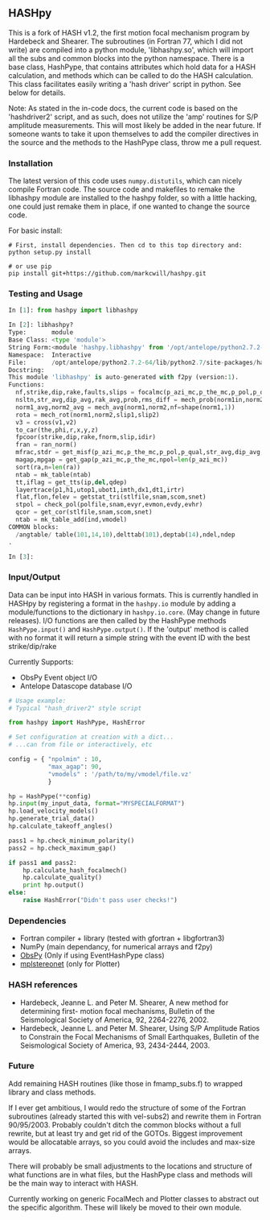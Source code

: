 HASHpy
------

This is a fork of HASH v1.2, the first motion focal mechanism program by Hardebeck and Shearer. The subroutines (in Fortran 77, which I did not write) are compiled into a python module, 'libhashpy.so', which will import all the subs and common blocks into the python namespace. There is a base class, HashPype, that contains attributes which hold data for a HASH calculation, and methods which can be called to do the HASH calculation. This class facilitates easily writing a 'hash driver' script in python. See below for details.

Note: As stated in the in-code docs,  the current code is based on the 'hashdriver2' script, and as such, does not utilize the 'amp' routines for S/P amplitude measurements. This will most likely be added in the near future. If someone wants to take it upon themselves to add the compiler directives in the source and the methods to the HashPype class, throw me a pull request.

### Installation

The latest version of this code uses `numpy.distutils`, which can nicely compile Fortran code. The source code and makefiles to remake the libhashpy module are installed to the hashpy folder, so with a little hacking, one could just remake them in place, if one wanted to change the source code.

For basic install:

```shell
# First, install dependencies. Then cd to this top directory and:
python setup.py install

# or use pip
pip install git+https://github.com/markcwill/hashpy.git

```

### Testing and Usage
```python
In [1]: from hashpy import libhashpy

In [2]: libhashpy?
Type:       module
Base Class: <type 'module'>
String Form:<module 'hashpy.libhashpy' from '/opt/antelope/python2.7.2-64/lib/python2.7/site-packages/hashpy/libhashpy.so'>
Namespace:  Interactive
File:       /opt/antelope/python2.7.2-64/lib/python2.7/site-packages/hashpy/libhashpy.so
Docstring:
This module 'libhashpy' is auto-generated with f2py (version:1).
Functions:
  nf,strike,dip,rake,faults,slips = focalmc(p_azi_mc,p_the_mc,p_pol,p_qual,nmc,dang,maxout,nextra,ntotal,npsta=len(p_pol))
  nsltn,str_avg,dip_avg,rak_avg,prob,rms_diff = mech_prob(norm1in,norm2in,cangle,prob_max,nf=shape(norm1in,1))
  norm1_avg,norm2_avg = mech_avg(norm1,norm2,nf=shape(norm1,1))
  rota = mech_rot(norm1,norm2,slip1,slip2)
  v3 = cross(v1,v2)
  to_car(the,phi,r,x,y,z)
  fpcoor(strike,dip,rake,fnorm,slip,idir)
  fran = ran_norm()
  mfrac,stdr = get_misf(p_azi_mc,p_the_mc,p_pol,p_qual,str_avg,dip_avg,rak_avg,npol=len(p_azi_mc))
  magap,mpgap = get_gap(p_azi_mc,p_the_mc,npol=len(p_azi_mc))
  sort(ra,n=len(ra))
  ntab = mk_table(ntab)
  tt,iflag = get_tts(ip,del,qdep)
  layertrace(p1,h1,utop1,ubot1,imth,dx1,dt1,irtr)
  flat,flon,felev = getstat_tri(stlfile,snam,scom,snet)
  stpol = check_pol(polfile,snam,evyr,evmon,evdy,evhr)
  qcor = get_cor(stlfile,snam,scom,snet)
  ntab = mk_table_add(ind,vmodel)
COMMON blocks:
  /angtable/ table(101,14,10),delttab(101),deptab(14),ndel,ndep
.

In [3]: 
```

### Input/Output

Data can be input into HASH in various formats. This is currently handled in HASHpy by registering a format in the `hashpy.io` module by adding a module/functions to the dictionary in `hashpy.io.core`. (May change in future releases). I/O functions are then called by the HashPype methods `HashPype.input()` and `HashPype.output()`. If the 'output' method is called with no format it will return a simple string with the event ID with the best strike/dip/rake

Currently Supports:
* ObsPy Event object I/O
* Antelope Datascope database I/O

```python
# Usage example:
# Typical "hash_driver2" style script

from hashpy import HashPype, HashError

# Set configuration at creation with a dict...
# ...can from file or interactively, etc

config = { "npolmin" : 10,
           "max_agap": 90,
           "vmodels" : '/path/to/my/vmodel/file.vz' 
           }

hp = HashPype(**config)
hp.input(my_input_data, format="MYSPECIALFORMAT")
hp.load_velocity_models()
hp.generate_trial_data()
hp.calculate_takeoff_angles()

pass1 = hp.check_minimum_polarity()
pass2 = hp.check_maximum_gap()

if pass1 and pass2:
    hp.calculate_hash_focalmech()
    hp.calculate_quality()
    print hp.output()
else:
    raise HashError("Didn't pass user checks!")

```

### Dependencies

* Fortran compiler + library (tested with gfortran + libgfortran3)
* NumPy (main dependancy, for numerical arrays and f2py)
* [ObsPy](https://github.com/obspy/obspy.git) (Only if using EventHashPype class)
* [mplstereonet](https://github.com/joferkington/mplstereonet.git) (only for Plotter)

### HASH references

* Hardebeck, Jeanne L. and Peter M. Shearer, A new method for determining first-
  motion focal mechanisms, Bulletin of the Seismological Society of America, 92,
  2264-2276, 2002.
* Hardebeck, Jeanne L. and Peter M. Shearer, Using S/P Amplitude Ratios to
  Constrain the Focal Mechanisms of Small Earthquakes, Bulletin of the
  Seismological Society of America, 93, 2434-2444, 2003.

### Future
Add remaining HASH routines (like those in fmamp_subs.f) to wrapped library and class methods.

If I ever get ambitious, I would redo the structure of some of the Fortran subroutines (already started this with vel-subs2) and rewrite them in Fortran 90/95/2003. Probably couldn't ditch the common blocks without a full rewrite, but at least try and get rid of the GOTOs. Biggest improvement would be allocatable arrays, so you could avoid the includes and max-size arrays.

There will probably be small adjustments to the locations and structure of what functions are in what files, but the HashPype class and methods will be the main way to interact with HASH.

Currently working on generic FocalMech and Plotter classes to abstract out the specific algorithm. These will likely be moved to their own module.
